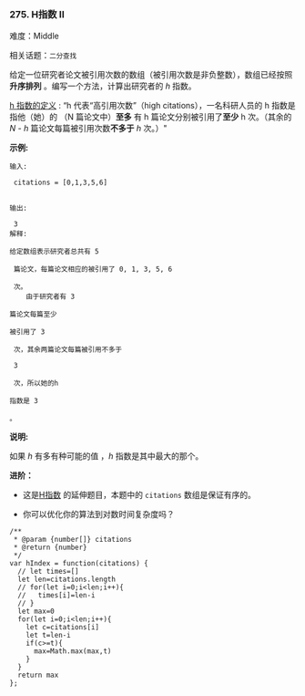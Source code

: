 ### 275. H指数 II

难度：Middle

相关话题：`二分查找`

给定一位研究者论文被引用次数的数组（被引用次数是非负整数），数组已经按照**升序排列** 。编写一个方法，计算出研究者的 *h*  指数。



[h 指数的定义](https://baike.baidu.com/item/h-index/3991452?fr=aladdin)
: &ldquo;h 代表&ldquo;高引用次数&rdquo;（high citations），一名科研人员的 h 指数是指他（她）的 （N 篇论文中）**至多** 有 h 篇论文分别被引用了**至少**  h 次。（其余的*N - h* 篇论文每篇被引用次数**不多于** *h* 次。）"







**示例:** 





```
输入:

 citations = [0,1,3,5,6]


输出:

 3 
解释:

给定数组表示研究者总共有 5

 篇论文，每篇论文相应的被引用了 0, 1, 3, 5, 6

 次。
    由于研究者有 3 

篇论文每篇至少

被引用了 3

 次，其余两篇论文每篇被引用不多于

 3

 次，所以她的h

指数是 3

。
```






**说明:** 



如果 *h* 有多有种可能的值 ，*h*  指数是其中最大的那个。







**进阶：** 




* 这是[H指数](/problems/h-index/description/)
的延伸题目，本题中的 `citations` 数组是保证有序的。

* 你可以优化你的算法到对数时间复杂度吗？






```
/**
 * @param {number[]} citations
 * @return {number}
 */
var hIndex = function(citations) {
  // let times=[]
  let len=citations.length
  // for(let i=0;i<len;i++){
  //   times[i]=len-i
  // }
  let max=0
  for(let i=0;i<len;i++){
    let c=citations[i]
    let t=len-i
    if(c>=t){
      max=Math.max(max,t)
    }
  }
  return max
};



```

